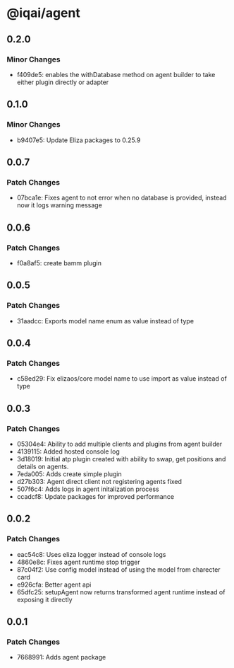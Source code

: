 # @iqai/agent

## 0.2.0

### Minor Changes

- f409de5: enables the withDatabase method on agent builder to take either plugin directly or adapter

## 0.1.0

### Minor Changes

- b9407e5: Update Eliza packages to 0.25.9

## 0.0.7

### Patch Changes

- 07bca1e: Fixes agent to not error when no database is provided, instead now it logs warning message

## 0.0.6

### Patch Changes

- f0a8af5: create bamm plugin

## 0.0.5

### Patch Changes

- 31aadcc: Exports model name enum as value instead of type

## 0.0.4

### Patch Changes

- c58ed29: Fix elizaos/core model name to use import as value instead of type

## 0.0.3

### Patch Changes

- 05304e4: Ability to add multiple clients and plugins from agent builder
- 4139115: Added hosted console log
- 3d18019: Initial atp plugin created with ability to swap, get positions and details on agents.
- 7eda005: Adds create simple plugin
- d27b303: Agent direct client not registering agents fixed
- 507f6c4: Adds logs in agent initalization process
- ccadcf8: Update packages for improved performance

## 0.0.2

### Patch Changes

- eac54c8: Uses eliza logger instead of console logs
- 4860e8c: Fixes agent runtime stop trigger
- 87c04f2: Use config model instead of using the model from charecter card
- e926cfa: Better agent api
- 65dfc25: setupAgent now returns transformed agent runtime instead of exposing it directly

## 0.0.1

### Patch Changes

- 7668991: Adds agent package
